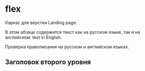 # flex
Каркас для верстки Landing page.

В этом абзаце содержится текст как на русском языке, так и на английском: text in English.

Проверка правописания на русском и английском языках.
## Заголовок второго уровня
